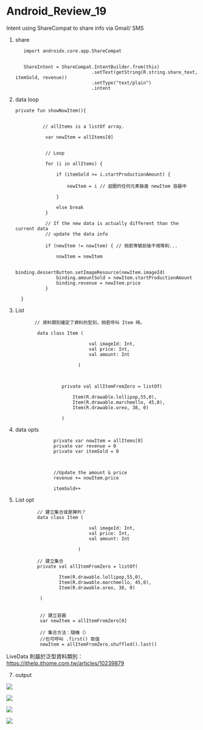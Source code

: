 # Android_Review_19
Intent using ShareCompat to share info via Gmail/ SMS


1. share


          import androidx.core.app.ShareCompat


          ShareIntent = ShareCompat.IntentBuilder.from(this)
                                   .setText(getString(R.string.share_text, itemSold, revenue))
                                   .setType("text/plain")
                                   .intent


2. data loop


       private fun showNowItem(){
       
                 
                 // allItems is a listOf array.

                  var newItem = allItems[0]
                  
                  
                  // Loop

                  for (i in allItems) {

                      if (itemSold >= i.startProductionAmount) {
                      
                          newItem = i // 迴圈的任何元素裝進 newItem 容器中

                      }
          
                      else break
                  }

                  // If the new data is actually different than the current data
                  // update the data info
                  
                  if (newItem != nowItem) { // 倘若等號前後不相等則...

                      nowItem = newItem

                      binding.dessertButton.setImageResource(newItem.imageId)
                      binding.amountSold = newItem.startProductionAmount
                      binding.revenue = newItem.price
                  }

         }


4. List



              // 資料類別確定了資料的型別，倘若呼叫 Item 時。
              
               data class Item (

                                  val imageId: Int,
                                  val price: Int,
                                  val amount: Int

                              )



                        private val allItemFromZero = listOf(

                            Item(R.drawable.lollipop,55,0),
                            Item(R.drawable.marchmello, 45,0),
                            Item(R.drawable.oreo, 38, 0)

                        )


5. data opts


                     private var nowItem = allItems[0]
                     private var revenue = 0
                     private var itemSold = 0

                     
                     
                     //Update the amount & price
                     revenue += nowItem.price
                            
                     itemSold++

            
6. List opt 


  
               // 建立集合或是陣列？
               data class Item (

                                  val imageId: Int,
                                  val price: Int,
                                  val amount: Int

                              )

               // 建立集合
               private val allItemFromZero = listOf(

                       Item(R.drawable.lollipop,55,0),
                       Item(R.drawable.marchmello, 45,0),
                       Item(R.drawable.oreo, 38, 0)

                )


                // 建立容器
                var newItem = allItemFromZero[0]

                // 集合方法：隨機（）
                //也可呼叫 .first() 取值
                newItem = allItemFromZero.shuffled().last()

LiveData 則屬於泛型資料類別：https://ithelp.ithome.com.tw/articles/10239879


7. output

![](https://raw.githubusercontent.com/QueenieCplusplus/Android_Review_19/main/2.png)

![](https://raw.githubusercontent.com/QueenieCplusplus/Android_Review_19/main/3.png)

![](https://raw.githubusercontent.com/QueenieCplusplus/Android_Review_19/main/4.png)

![](https://raw.githubusercontent.com/QueenieCplusplus/Android_Review_19/main/5.png)
